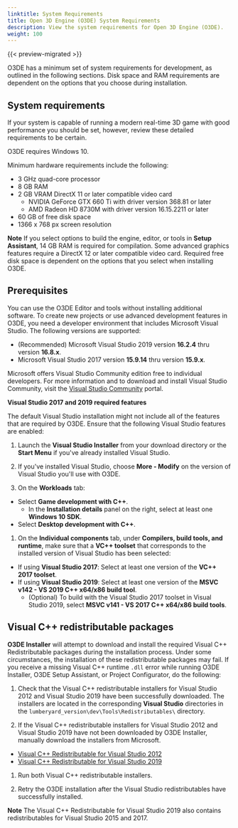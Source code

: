 ```yaml
---
linktitle: System Requirements
title: Open 3D Engine (O3DE) System Requirements
description: View the system requirements for Open 3D Engine (O3DE).
weight: 100
---
```


{{< preview-migrated >}}

O3DE has a minimum set of system requirements for development, as outlined in the following sections\. Disk space and RAM requirements are dependent on the options that you choose during installation\.

## System requirements<a name="system-requirements"></a>

If your system is capable of running a modern real\-time 3D game with good performance you should be set, however, review these detailed requirements to be certain\.

O3DE requires Windows 10\.

Minimum hardware requirements include the following:
+ 3 GHz quad\-core processor
+ 8 GB RAM
+ 2 GB VRAM DirectX 11 or later compatible video card
  + NVIDIA GeForce GTX 660 Ti with driver version 368\.81 or later
  + AMD Radeon HD 8730M with driver version 16\.15\.2211 or later
+ 60 GB of free disk space
+ 1366 x 768 px screen resolution

**Note**
If you select options to build the engine, editor, or tools in **Setup Assistant**, 14 GB RAM is required for compilation\.
Some advanced graphics features require a DirectX 12 or later compatible video card\.
Required free disk space is dependent on the options that you select when installing O3DE\.

## Prerequisites<a name="development-environment"></a>

You can use the O3DE Editor and tools without installing additional software\. To create new projects or use advanced development features in O3DE, you need a developer environment that includes Microsoft Visual Studio\. The following versions are supported:
+ \(Recommended\) Microsoft Visual Studio 2019 version **16\.2\.4** thru version **16\.8\.x**\.
+ Microsoft Visual Studio 2017 version **15\.9\.14** thru version **15\.9\.x**\.

Microsoft offers Visual Studio Community edition free to individual developers\. For more information and to download and install Visual Studio Community, visit the [Visual Studio Community](https://visualstudio.microsoft.com/vs/community/) portal\.

 **Visual Studio 2017 and 2019 required features**

The default Visual Studio installation might not include all of the features that are required by O3DE\. Ensure that the following Visual Studio features are enabled:

1.  Launch the **Visual Studio Installer** from your download directory or the **Start Menu** if you've already installed Visual Studio\.

1.  If you've installed Visual Studio, choose **More \- Modify** on the version of Visual Studio you'll use with O3DE\.

1.  On the **Workloads** tab:
   + Select **Game development with C\+\+**\.
     + In the **Installation details** panel on the right, select at least one **Windows 10 SDK**\.
   + Select **Desktop development with C\+\+**\.

1.  On the **Individual components** tab, under **Compilers, build tools, and runtime**, make sure that a **VC\+\+ toolset** that corresponds to the installed version of Visual Studio has been selected:
   + If using **Visual Studio 2017**: Select at least one version of the **VC\+\+ 2017 toolset**\.
   + If using **Visual Studio 2019**: Select at least one version of the **MSVC v142 \- VS 2019 C\+\+ x64/x86 build tool**\.
     + \(Optional\) To build with the Visual Studio 2017 toolset in Visual Studio 2019, select **MSVC v141 \- VS 2017 C\+\+ x64/x86 build tools**\.

## Visual C\+\+ redistributable packages<a name="visual-studio-redistributable-requirements"></a>

 **O3DE Installer** will attempt to download and install the required Visual C\+\+ Redistributable packages during the installation process\. Under some circumstances, the installation of these redistributable packages may fail\. If you receive a missing Visual C\+\+ runtime `.dll` error while running O3DE Installer, O3DE Setup Assistant, or Project Configurator, do the following:

1.  Check that the Visual C\+\+ redistributable installers for Visual Studio 2012 and Visual Studio 2019 have been successfully downloaded\. The installers are located in the corresponding **Visual Studio** directories in the `lumberyard_version\dev\Tools\Redistributables\` directory\.

1.  If the Visual C\+\+ redistributable installers for Visual Studio 2012 and Visual Studio 2019 have not been downloaded by O3DE Installer, manually download the installers from Microsoft\.
   +  [Visual C\+\+ Redistributable for Visual Studio 2012](https://www.microsoft.com/en-us/download/details.aspx?id=30679)
   +  [Visual C\+\+ Redistributable for Visual Studio 2019](https://visualstudio.microsoft.com/downloads/#other-family)

1.  Run both Visual C\+\+ redistributable installers\.

1.  Retry the O3DE installation after the Visual Studio redistributables have successfully installed\.

**Note**
The Visual C\+\+ Redistributable for Visual Studio 2019 also contains redistributables for Visual Studio 2015 and 2017\.
